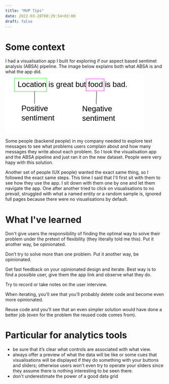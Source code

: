 ```yaml
---
title: "MVP Tips"
date: 2022-03-28T00:29:54+03:00
draft: false
---
```


# Some context
I had a visualisation app I built for exploring if our aspect based sentimet analysis (ABSA) pipeline. The image below explains both what ABSA is and what the app did.
![ABSA image](/absa-example.png)

Some people (backend people) in my company needed to explore text messages to see what problems users complain about and how many messages they write about each problem. So I took the visualisation app and the ABSA pipeline and just ran it on the new dataset. People were very hapy with this solution.

Another set of people (UX people) wanted the exact same thing, so I followed the exact same steps.
This time I said that I'll first sit with them to see how they use the app. I sit down with them one by one and let them navigate the app. One after another tried to click on visualisations to no prevail, struggled with what a named entity or a random sample is, ignored full pages because there were no visualisations by default.

# What I\'ve learned

Don't give users the responsibility of finding the optimal way to solve their problem under the pretext of flexibility (they literally told me this). Put it another way, be opinionated.

Don’t try to solve more than one problem. Put it another way, be opinionated.

Get fast feedback on your opinionated design and iterate. Best way is to find a possible user, give them the app link and observe what they do.

Try to record or take notes on the user interview.

When iterating, you’ll see that you’ll probably delete code and become even more opinionated.

Reuse code and you’ll see that an even simpler solution would have done a better job (even for the problem the reused code comes from).



# Particular for analytics tools
- be sure that it’s clear what controls are associated with what view.
- always offer a preview of what the data will be like or some cues that visualisations will be displayed if they do something with your buttons and sliders; otherwise users won't even try to operate your sliders since they assume there is nothing interesting to be seen there.
- don't underestimate the power of a good data grid
